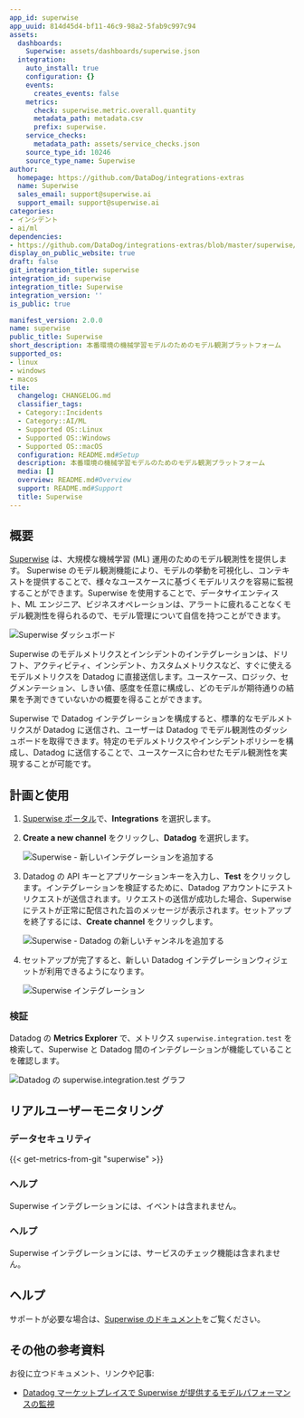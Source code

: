 ```yaml
---
app_id: superwise
app_uuid: 814d45d4-bf11-46c9-98a2-5fab9c997c94
assets:
  dashboards:
    Superwise: assets/dashboards/superwise.json
  integration:
    auto_install: true
    configuration: {}
    events:
      creates_events: false
    metrics:
      check: superwise.metric.overall.quantity
      metadata_path: metadata.csv
      prefix: superwise.
    service_checks:
      metadata_path: assets/service_checks.json
    source_type_id: 10246
    source_type_name: Superwise
author:
  homepage: https://github.com/DataDog/integrations-extras
  name: Superwise
  sales_email: support@superwise.ai
  support_email: support@superwise.ai
categories:
- インシデント
- ai/ml
dependencies:
- https://github.com/DataDog/integrations-extras/blob/master/superwise/README.md
display_on_public_website: true
draft: false
git_integration_title: superwise
integration_id: superwise
integration_title: Superwise
integration_version: ''
is_public: true

manifest_version: 2.0.0
name: superwise
public_title: Superwise
short_description: 本番環境の機械学習モデルのためのモデル観測プラットフォーム
supported_os:
- linux
- windows
- macos
tile:
  changelog: CHANGELOG.md
  classifier_tags:
  - Category::Incidents
  - Category::AI/ML
  - Supported OS::Linux
  - Supported OS::Windows
  - Supported OS::macOS
  configuration: README.md#Setup
  description: 本番環境の機械学習モデルのためのモデル観測プラットフォーム
  media: []
  overview: README.md#Overview
  support: README.md#Support
  title: Superwise
---
```


<!--  SOURCED FROM https://github.com/DataDog/integrations-extras -->


## 概要
[Superwise][1] は、大規模な機械学習 (ML) 運用のためのモデル観測性を提供します。
Superwise のモデル観測機能により、モデルの挙動を可視化し、コンテキストを提供することで、様々なユースケースに基づくモデルリスクを容易に監視することができます。Superwise を使用することで、データサイエンティスト、ML エンジニア、ビジネスオペレーションは、アラートに疲れることなくモデル観測性を得られるので、モデル管理について自信を持つことができます。

![Superwise ダッシュボード][2]

Superwise のモデルメトリクスとインシデントのインテグレーションは、ドリフト、アクティビティ、インシデント、カスタムメトリクスなど、すぐに使えるモデルメトリクスを Datadog に直接送信します。ユースケース、ロジック、セグメンテーション、しきい値、感度を任意に構成し、どのモデルが期待通りの結果を予測できていないかの概要を得ることができます。

Superwise で Datadog インテグレーションを構成すると、標準的なモデルメトリクスが Datadog に送信され、ユーザーは Datadog でモデル観測性のダッシュボードを取得できます。特定のモデルメトリクスやインシデントポリシーを構成し、Datadog に送信することで、ユースケースに合わせたモデル観測性を実現することが可能です。

## 計画と使用

1. [Superwise ポータル][3]で、**Integrations** を選択します。

2. **Create a new channel** をクリックし、**Datadog** を選択します。

    ![Superwise - 新しいインテグレーションを追加する][4]

3. Datadog の API キーとアプリケーションキーを入力し、**Test** をクリックします。インテグレーションを検証するために、Datadog アカウントにテストリクエストが送信されます。リクエストの送信が成功した場合、Superwise にテストが正常に配信された旨のメッセージが表示されます。セットアップを終了するには、**Create channel** をクリックします。

    ![Superwise - Datadog の新しいチャンネルを追加する][5]

4. セットアップが完了すると、新しい Datadog インテグレーションウィジェットが利用できるようになります。

    ![Superwise インテグレーション][6]

### 検証
Datadog の **Metrics Explorer** で、メトリクス `superwise.integration.test` を検索して、Superwise と Datadog 間のインテグレーションが機能していることを確認します。

![Datadog の superwise.integration.test グラフ][7]

## リアルユーザーモニタリング

### データセキュリティ
{{< get-metrics-from-git "superwise" >}}


### ヘルプ

Superwise インテグレーションには、イベントは含まれません。

### ヘルプ

Superwise インテグレーションには、サービスのチェック機能は含まれません。

## ヘルプ

サポートが必要な場合は、[Superwise のドキュメント][9]をご覧ください。

## その他の参考資料

お役に立つドキュメント、リンクや記事:

- [Datadog マーケットプレイスで Superwise が提供するモデルパフォーマンスの監視][10]

[1]: https://www.superwise.ai/
[2]: https://raw.githubusercontent.com/DataDog/integrations-extras/master/superwise/images/5.png
[3]: https://portal.superwise.ai/
[4]: https://raw.githubusercontent.com/DataDog/integrations-extras/master/superwise/images/2.png
[5]: https://raw.githubusercontent.com/DataDog/integrations-extras/master/superwise/images/6.png
[6]: https://raw.githubusercontent.com/DataDog/integrations-extras/master/superwise/images/3.png
[7]: https://raw.githubusercontent.com/DataDog/integrations-extras/master/superwise/images/4.png
[8]: https://github.com/DataDog/integrations-extras/blob/master/superwise/metadata.csv
[9]: https://docs.superwise.ai
[10]: https://www.datadoghq.com/blog/superwise-datadog-marketplace/

